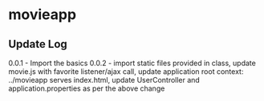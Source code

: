 # movieapp

## Update Log

0.0.1 - Import the basics
0.0.2 - import static files provided in class,
        update movie.js with favorite listener/ajax call,
        update application root context: ../movieapp serves index.html,
        update UserController and application.properties as per the above change
